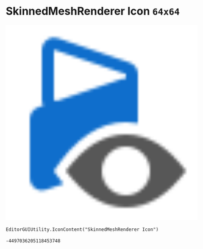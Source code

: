 # SkinnedMeshRenderer Icon `64x64`
<img src="/img/SkinnedMeshRenderer%20Icon.png" width=512 height=512>

``` CSharp
EditorGUIUtility.IconContent("SkinnedMeshRenderer Icon")
```
```
-4497036205118453748
```
